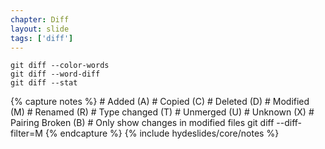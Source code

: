 ```yaml
---
chapter: Diff
layout: slide
tags: ['diff']
---
```


	git diff --color-words
	git diff --word-diff
	git diff --stat



{% capture notes %}
	# Added (A)
	# Copied (C)
	# Deleted (D)
	# Modified (M)
	# Renamed (R)
	# Type changed (T)
	# Unmerged (U)
	# Unknown (X)
	# Pairing Broken (B)
	# Only show changes in modified files
	git diff --diff-filter=M
{% endcapture %}
{% include hydeslides/core/notes %}